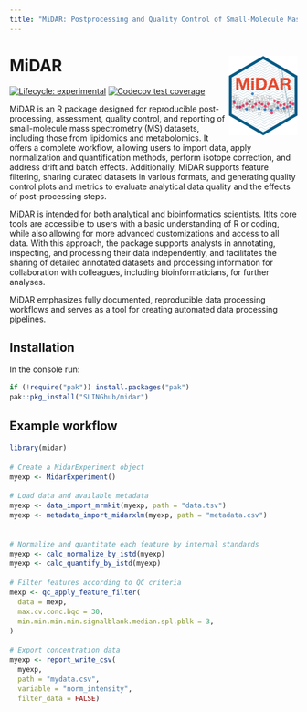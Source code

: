 ```yaml
---
title: "MiDAR: Postprocessing and Quality Control of Small-Molecule Mass Spectrometry Data "
---
```


# MiDAR <img src="man/figures/logo.png" align="right" height="139"/>

<!-- badges: start -->

[![Lifecycle: experimental](https://img.shields.io/badge/lifecycle-experimental-orange.svg)](https://lifecycle.r-lib.org/articles/stages.html#experimental) [![Codecov test coverage](https://codecov.io/gh/SLINGhub/midar/branch/master/graph/badge.svg)](https://app.codecov.io/gh/SLINGhub/midar?branch=master)

<!-- badges: end -->

MiDAR is an R package designed for reproducible post-processing, assessment, quality control, and reporting of small-molecule mass spectrometry (MS) datasets, including those from lipidomics and metabolomics. It offers a complete workflow, allowing users to import data, apply normalization and quantification methods, perform isotope correction, and address drift and batch effects. Additionally, MiDAR supports feature filtering, sharing curated datasets in various formats, and generating quality control plots and metrics to evaluate analytical data quality and the effects of post-processing steps.

MiDAR is intended for both analytical and bioinformatics scientists. ItIts core tools are accessible to users with a basic understanding of R or coding, while also allowing for more advanced customizations and access to all data. With this approach, the package supports analysts in annotating, inspecting, and processing their data independently, and facilitates the sharing of detailed annotated datasets and processing information for collaboration with colleagues, including bioinformaticians, for further analyses.

MiDAR emphasizes fully documented, reproducible data processing workflows and serves as a tool for creating automated data processing pipelines.

## Installation

In the console run:

``` r
if (!require("pak")) install.packages("pak")
pak::pkg_install("SLINGhub/midar")
```

## Example workflow

``` r
library(midar)

# Create a MidarExperiment object
myexp <- MidarExperiment()

# Load data and available metadata
myexp <- data_import_mrmkit(myexp, path = "data.tsv")
myexp <- metadata_import_midarxlm(myexp, path = "metadata.csv")


# Normalize and quantitate each feature by internal standards
myexp <- calc_normalize_by_istd(myexp)
myexp <- calc_quantify_by_istd(myexp)

# Filter features according to QC criteria
mexp <- qc_apply_feature_filter(
  data = mexp, 
  max.cv.conc.bqc = 30,
  min.min.min.min.signalblank.median.spl.pblk = 3,
)

# Export concentration data
myexp <- report_write_csv(
  myexp, 
  path = "mydata.csv", 
  variable = "norm_intensity", 
  filter_data = FALSE)
```
